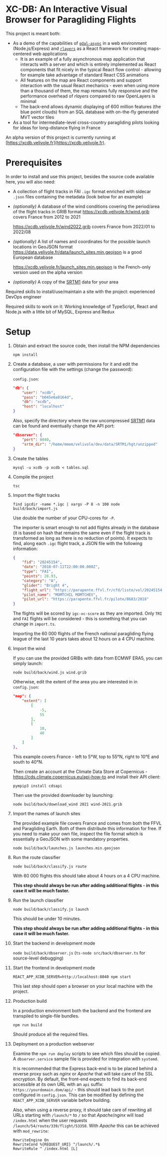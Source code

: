 # XC-DB: An Interactive Visual Browser for Paragliding Flights

This project is meant both:

-   As a demo of the capabilities of [`gdal-async`](https://github.com/mmomtchev/node-gdal-async.git) in a web environment (Node.js/Express) and [`rlayers`](https://github.com/mmomtchev/rlayers.git) as a React framework for creating maps-centered web applications
    -   It is an example of a fully asynchronous map application that interacts with a server and which is entirely implemented as React components that fit nicely in the typical React flow control - allowing for example take advantage of standard React CSS animations
    -   All features on the map are React components and support interaction with the usual React mechanics - even when using more than a thousand of them, the map remains fully responsive and the performance overhead of _rlayers_ compared to raw OpenLayers is minimal
    -   The back-end allows dynamic displaying of 600 million features (the blue point clouds) from an SQL database with on-the-fly generated MVT vector tiles
-   As a tool for intermediate-level cross-country paragliding pilots looking for ideas for long-distance flying in France

An alpha version of this project is currently running at [https://xcdb.velivole.fr](https://xcdb.velivole.fr).

# Prerequisites

In order to install and use this project, besides the source code available here, you will also need:

-   A collection of flight tracks in FAI `.igc` format enriched with sidecar `.json` files containing the metadata (look below for an example)
-   _(optionally)_ A database of the wind conditions covering the period/area of the flight tracks in GRIB format
    https://xcdb.velivole.fr/wind.grib covers France from 2012 to 2021

    https://xcdb.velivole.fr/wind2022.grib covers France from 2022/01 to 2022/08

-   _(optionally)_ A list of names and coordinates for the possible launch locations in GeoJSON format
    https://data.velivole.fr/data/launch_sites.min.geojson is a good European database

    https://xcdb.velivole.fr/launch_sites.min.geojson is the French-only version used on the alpha version

-   _(optionally)_ A copy of the [SRTM1](https://www.usgs.gov/centers/eros/science/usgs-eros-archive-digital-elevation-shuttle-radar-topography-mission-srtm-1) data for your area

Required skills to install/use/maintain a site with the project: experienced DevOps engineer

Required skills to work on it: Working knowledge of TypeScript, React and Node.js with a little bit of MySQL, Express and Redux

# Setup

1. Obtain and extract the source code, then install the NPM dependencies

    `npm install`

2. Create a database, a user with permissions for it and edit the configuration file with the settings (change the password):

    `config.json`:

    ```json
    "db": {
        "user": "xcdb",
        "pass": "b045e6a8164d",
        "db": "xcdb",
        "host": "localhost"
    }
    ```

    Also, specify the directory where the raw uncompressed [SRTM1](https://www.usgs.gov/centers/eros/science/usgs-eros-archive-digital-elevation-shuttle-radar-topography-mission-srtm-1) data can be found and eventually change the API port:

    ```json
    "dbserver": {
        "port": 8040,
        "srtm_dir": "/home/mmom/velivole/dev/data/SRTM1/hgt/unzipped"
    }
    ```

3. Create the tables

    `mysql -u xcdb -p xcdb < tables.sql`

4. Compile the project

    `tsc`

5. Import the flight tracks

    `find igcdir -name *.igc | xargs -P 8 -n 100 node build/back/import.js`

    Use double the number of your CPU-cores for `-P`.

    The importer is smart enough to not add flights already in the database (it is based on hash that remains the same even if the flight track is transformed as long as there is no reduction of points). It expects to find, along each `.igc` flight track, a JSON file with the following information:

    ```json
    {
        "fid": "20245154",
        "date": "2018-07-11T22:00:00.000Z",
        "type": "FAI",
        "points": 28.93,
        "category": "A",
        "glider": "Bright 4",
        "flight_url": "https://parapente.ffvl.fr/cfd/liste/vol/20245154",
        "pilot_name": "MOMTCHIL MOMTCHEV",
        "pilot_url": "https://parapente.ffvl.fr/pilote/8683/2018"
    }
    ```

    The flights will be scored by `igc-xc-score` as they are imported. Only `TRI` and `FAI` flights will be considered - this is something that you can change in `import.ts`.

    Importing the 60 000 flights of the French national paragliding flying league of the last 10 years takes about 12 hours on a 4 CPU machine.

6. Import the wind

    If you can use the provided GRIBs with data from ECMWF ERA5, you can simply launch:

    `node build/back/wind.js wind.grib`

    Otherwise, edit the extent of the area you are interested in in `config.json`:

    ```json
    "map": {
        "extent": [
            [
                -5,
                55
            ],
            [
                10,
                40
            ]
        ]
    },
    ```

    This example covers France - left to 5°W, top to 55°N, right to 10°E and south to 40°N.

    Then create an account at the Climate Data Store at Copernicus - https://cds.climate.copernicus.eu/api-how-to and install their API client:

    ```shell
    pympip3 install cdsapi
    ```

    Then use the provided downloader by launching:

    ```shell
    node build/back/download_wind 2021 wind-2021.grib
    ```

7. Import the names of launch sites

    The provided example file covers France and comes from both the FFVL and Paragliding Earth. Both of them distribute this information for free. If you need to make your own file, inspect the file format which is essentially a GeoJSON with some mandatory properties.

    `node build/back/launches.js launches.min.geojson`

8. Run the route classifier

    `node build/back/classify.js route`

    With 60 000 flights this should take about 4 hours on a 4 CPU machine.

    **This step should always be run after adding additional flights - in this case it will be much faster.**

9. Run the launch classifier

    `node build/back/classify.js launch`

    This should be under 10 minutes.

    **This step should always be run after adding additional flights - in this case it will be much faster.**

10. Start the backend in development mode

    `node build/back/dbserver.js` (`ts-node src/back/dbserver.ts` for source-level debugging)

11. Start the frontend in development mode

    `REACT_APP_XCDB_SERVER=http://localhost:8040 npm start`

    This last step should open a browser on your local machine with the project.

12. Production build

    In a production environment both the backend and the frontend are transpiled to single-file bundles.

    `npm run build`

    Should produce all the required files.

13. Deployment on a production webserver

    Examine the `npm run deploy` scripts to see which files should be copied. A `dbserver.service` sample file is provided for integration with `systemd`.

    It is recommended that the Express back-end is to be placed behind a reverse proxy such as _nginx_ or _Apache_ that will take care of the SSL encryption. By default, the front-end expects to find its back-end accessible at its own URL with an `api` suffix: `https://yourdomain.dom/api/` - this should lead back to the port configured in `config.json`. This can be modified by defining the `REACT_APP_XCDB_SERVER` variable before building.

    Also, when using a reverse proxy, it should take care of rewriting all URLs starting with `/launch/*` to `/` so that _Apache_/_nginx_ will load `/index.html` when the user requests `/launch/54/route/339/flight/53358`. With _Apache_ this can be achieved with `mod_rewrite`:

    ```
    RewriteEngine On
    RewriteCond %{REQUEST_URI} ^/launch/.*$
    RewriteRule ^ /index.html [L]
    ```
